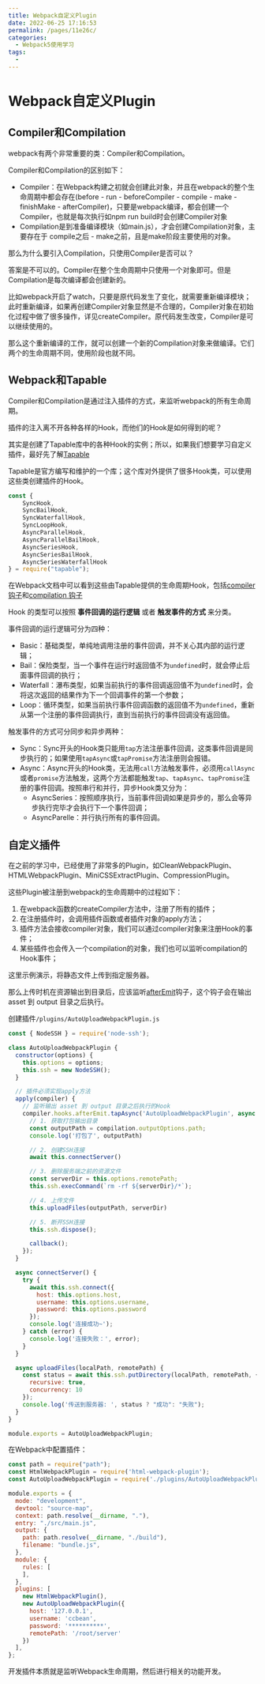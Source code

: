 ```yaml
---
title: Webpack自定义Plugin
date: 2022-06-25 17:16:53
permalink: /pages/11e26c/
categories:
  - Webpack5使用学习
tags:
  - 
---
```

# Webpack自定义Plugin

## Compiler和Compilation

webpack有两个非常重要的类：Compiler和Compilation。

Compiler和Compilation的区别如下：

*  Compiler：在Webpack构建之初就会创建此对象，并且在webpack的整个生命周期中都会存在(before - run - beforeCompiler - compile - make - finishMake - afterCompiler)，只要是webpack编译，都会创建一个Compiler，也就是每次执行如npm run build时会创建Compiler对象
* Compilation是到准备编译模块（如main.js），才会创建Compilation对象，主要存在于 compile之后 - make之前，且是make阶段主要使用的对象。

那么为什么要引入Compilation，只使用Compiler是否可以？

答案是不可以的。Compiler在整个生命周期中只使用一个对象即可。但是Compilation是每次编译都会创建新的。

比如webpack开启了watch，只要是原代码发生了变化，就需要重新编译模块；此时重新编译，如果再创建Compiler对象显然是不合理的，Compiler对象在初始化过程中做了很多操作，详见createCompiler。原代码发生改变，Compiler是可以继续使用的。

那么这个重新编译的工作，就可以创建一个新的Compilation对象来做编译。它们两个的生命周期不同，使用阶段也就不同。

## Webpack和Tapable

Compiler和Compilation是通过注入插件的方式，来监听webpack的所有生命周期。

插件的注入离不开各种各样的Hook，而他们的Hook是如何得到的呢？

其实是创建了Tapable库中的各种Hook的实例；所以，如果我们想要学习自定义插件，最好先了解[Tapable](https://github.com/webpack/tapable)

Tapable是官方编写和维护的一个库；这个库对外提供了很多Hook类，可以使用这些类创建插件的Hook。

```js
const {
	SyncHook,
	SyncBailHook,
	SyncWaterfallHook,
	SyncLoopHook,
	AsyncParallelHook,
	AsyncParallelBailHook,
	AsyncSeriesHook,
	AsyncSeriesBailHook,
	AsyncSeriesWaterfallHook
} = require("tapable");
```

在Webpack文档中可以看到这些由Tapable提供的生命周期Hook，包括[compiler 钩子](https://webpack.docschina.org/api/compiler-hooks/)和[compilation 钩子](https://webpack.docschina.org/api/compilation-hooks/)

Hook 的类型可以按照 **事件回调的运行逻辑** 或者 **触发事件的方式** 来分类。

事件回调的运行逻辑可分为四种：

* Basic：基础类型，单纯地调用注册的事件回调，并不关心其内部的运行逻辑；
* Bail：保险类型，当一个事件在运行时返回值不为`undefined`时，就会停止后面事件回调的执行；
* Waterfall：瀑布类型，如果当前执行的事件回调返回值不为`undefined`时，会将这次返回的结果作为下一个回调事件的第一个参数；
* Loop：循环类型，如果当前执行事件回调函数的返回值不为`undefined`，重新从第一个注册的事件回调执行，直到当前执行的事件回调没有返回值。

触发事件的方式可分同步和异步两种：

* Sync：Sync开头的Hook类只能用`tap`方法注册事件回调，这类事件回调是同步执行的；如果使用`tapAsync`或`tapPromise`方法注册则会报错。
* Async：Async开头的Hook类，无法用`call`方法触发事件，必须用`callAsync`或者`promise`方法触发，这两个方法都能触发`tap`、`tapAsync`、`tapPromise`注册的事件回调。按照串行和并行，异步Hook类又分为：
  * AsyncSeries：按照顺序执行，当前事件回调如果是异步的，那么会等异步执行完毕才会执行下一个事件回调；
  * AsyncParelle：并行执行所有的事件回调。

## 自定义插件

在之前的学习中，已经使用了非常多的Plugin，如CleanWebpackPlugin、HTMLWebpackPlugin、MiniCSSExtractPlugin、CompressionPlugin。

这些Plugin被注册到webpack的生命周期中的过程如下：

1. 在webpack函数的createCompiler方法中，注册了所有的插件；
2. 在注册插件时，会调用插件函数或者插件对象的apply方法；
3. 插件方法会接收compiler对象，我们可以通过compiler对象来注册Hook的事件；
4. 某些插件也会传入一个compilation的对象，我们也可以监听compilation的Hook事件；

这里示例演示，将静态文件上传到指定服务器。

那么上传时机在资源输出到目录后，应该监听[afterEmit](https://webpack.docschina.org/api/compiler-hooks/#afteremit)钩子，这个钩子会在输出 asset 到 output 目录之后执行。

创建插件`/plugins/AutoUploadWebpackPlugin.js`

```js
const { NodeSSH } = require('node-ssh');

class AutoUploadWebpackPlugin {
  constructor(options) {
    this.options = options;
    this.ssh = new NodeSSH();
  }

  // 插件必须实现apply方法
  apply(compiler) {
    // 监听输出 asset 到 output 目录之后执行的Hook
    compiler.hooks.afterEmit.tapAsync('AutoUploadWebpackPlugin', async (compilation, callback) => {
      // 1. 获取打包输出目录
      const outputPath = compilation.outputOptions.path;
      console.log('打包了', outputPath)

      // 2. 创建SSH连接
      await this.connectServer()

      // 3. 删除服务端之前的资源文件
      const serverDir = this.options.remotePath;
      this.ssh.execCommand(`rm -rf ${serverDir}/*`);

      // 4. 上传文件
      this.uploadFiles(outputPath, serverDir)

      // 5. 断开SSH连接
      this.ssh.dispose();

      callback();
    });
  }

  async connectServer() {
    try {
      await this.ssh.connect({
        host: this.options.host,
        username: this.options.username,
        password: this.options.password
      });
      console.log('连接成功~');
    } catch (error) {
      console.log('连接失败：', error);
    }
  }

  async uploadFiles(localPath, remotePath) {
    const status = await this.ssh.putDirectory(localPath, remotePath, {
      recursive: true,
      concurrency: 10
    });
    console.log('传送到服务器: ', status ? "成功": "失败");
  }
}

module.exports = AutoUploadWebpackPlugin;
```

在Webpack中配置插件：

```js
const path = require("path");
const HtmlWebpackPlugin = require('html-webpack-plugin');
const AutoUploadWebpackPlugin = require('./plugins/AutoUploadWebpackPlugin');

module.exports = {
  mode: "development",
  devtool: "source-map",
  context: path.resolve(__dirname, "."),
  entry: "./src/main.js",
  output: {
    path: path.resolve(__dirname, "./build"),
    filename: "bundle.js",
  },
  module: {
    rules: [
    ],
  },
  plugins: [
    new HtmlWebpackPlugin(),
    new AutoUploadWebpackPlugin({
      host: '127.0.0.1',
      username: 'ccbean',
      password: '**********',
      remotePath: '/root/server'
    })
  ],
};
```

开发插件本质就是监听Webpack生命周期，然后进行相关的功能开发。

